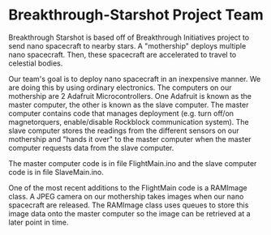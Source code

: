 # Breakthrough-Starshot Project Team

Breakthrough Starshot is based off of Breakthrough Initiatives project to send nano spacecraft to nearby stars. A "mothership" deploys 
multiple nano spacecraft. Then, these spacecraft are accelerated to travel to celestial bodies. 

Our team's goal is to deploy nano spacecraft in an inexpensive manner. We are doing this by using ordinary electronics. The computers on
our mothership are 2 Adafruit Microcontrollers. One Adafruit is known as the master computer, the other is known as the slave computer. 
The master computer contains code that manages deployment (e.g. turn off/on magnetorquers, enable/disable Rockblock communication system).
The slave computer stores the readings from the different sensors on our mothership and "hands it over" to the master computer when the
master computer requests data from the slave computer. 

The master computer code is in file FlightMain.ino and the slave computer code is in file SlaveMain.ino. 

One of the most recent additions to the FlightMain code is a RAMImage class. A JPEG camera on our mothership takes images when our nano spacecraft are released. The RAMImage class uses queues to store this image data onto the master computer so the image can be retrieved at a later point in time. 
